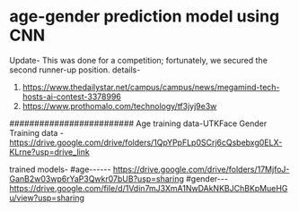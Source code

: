 # age-gender prediction model using CNN
Update- This was done for a competition; fortunately, we secured the second runner-up position.
details- 
1. https://www.thedailystar.net/campus/campus/news/megamind-tech-hosts-ai-contest-3378996
2. https://www.prothomalo.com/technology/tf3jyj9e3w

#########################
Age training data-UTKFace
Gender Training data - https://drive.google.com/drive/folders/1QpYPpFLp0SCrj6cQsbebxg0ELX-KLrne?usp=drive_link

trained models- 
#age------  https://drive.google.com/drive/folders/17MjfoJ-GanB2w03wp6rYaP3Qwkr07bUB?usp=sharing
#gender---  https://drive.google.com/file/d/1Vdin7mJ3XmA1NwDAkNKBJChBKpMueHGu/view?usp=sharing
